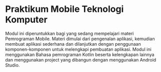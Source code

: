 # Praktikum Mobile Teknologi Komputer
Modul ini diperuntukkan bagi yang sedang mempelajari materi Pemrograman Mobile. Materi dimulai dari pengenalan aplikasi, kemudian membuat aplikasi sederhana dan dilanjutkan dengan penggunaan komponen-komponen untuk melengkapi pembuatan aplikasi. Modul ini menggunakan Bahasa pemrograman Kotlin beserta kelengkapan lainnya dan menggunakan project yang dibangun dengan menggunakan Android Studio.
